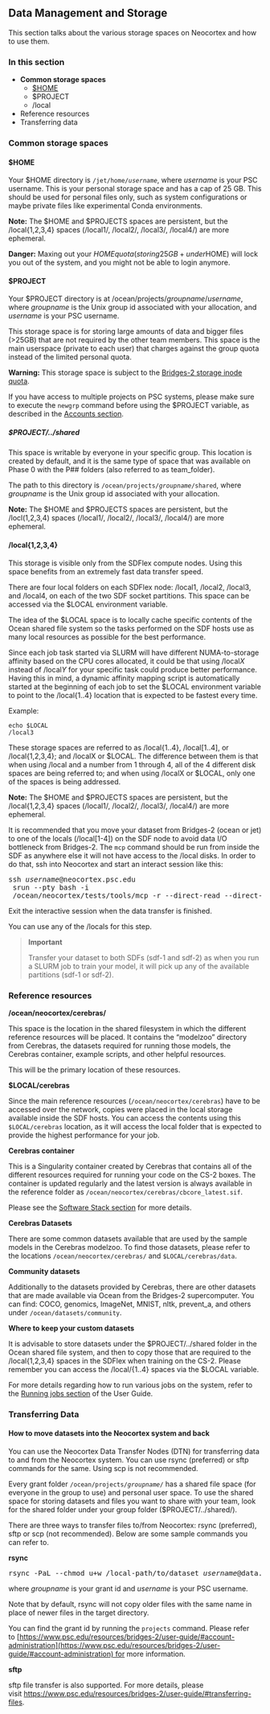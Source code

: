 ## Data Management and Storage 
This section talks about the various storage spaces on Neocortex and how to use them.

### In this section
* **Common storage spaces**
   * [$HOME](https://www.psc.edu/resources/neocortex/docs/data-management)
   * $PROJECT
   * /local
* Reference resources
* Transferring data

  
### Common storage spaces
#### $HOME
Your $HOME directory is <code>/jet/home/<i>username</i></code>, where *username* is your PSC username. This is your personal storage space and has a cap of 25 GB. This should be used for personal files only, such as system configurations or maybe private files like experimental Conda environments.

**Note:** The $HOME and $PROJECTS spaces are persistent, but the /local{1,2,3,4} spaces (/local1/, /local2/, /local3/, /local4/) are more ephemeral.

**Danger:** 
Maxing out your $HOME quota (storing 25GB+ under $HOME) will lock you out of the system, and you might not be able to login anymore.

#### $PROJECT
Your $PROJECT directory is at /ocean/projects/*groupname*/*username*, where *groupname* is the Unix group id associated with your allocation, and *username* is your PSC username. 

This storage space is for storing large amounts of data and bigger files (>25GB) that are not required by the other team members. This space is the main userspace (private to each user) that charges against the group quota instead of the limited personal quota.

**Warning:**  This storage space is subject to the [Bridges-2 storage inode quota](https://www.psc.edu/resources/bridges-2/user-guide/#inode-quota).

If you have access to multiple projects on PSC systems, please make sure to execute the `newgrp` command before using the $PROJECT variable, as described in the [Accounts section](https://www.psc.edu/resources/neocortex/docs/allocations).

##### $PROJECT/../shared
This space is writable by everyone in your specific group. This location is created by default, and it is the same type of space that was available on Phase 0 with the P## folders (also referred to as team_folder).

The path to this directory is <code>/ocean/projects/<em>groupname</em>/shared</code>, where *groupname* is the Unix group id associated with your allocation.

**Note:** The $HOME and $PROJECTS spaces are persistent, but the /locl(1,2,3,4) spaces (/local1/, /local2/, /local3/, /local4/) are more ephemeral.

#### /local{1,2,3,4}
This storage is visible only from the SDFlex compute nodes. Using this space benefits from an extremely fast data transfer speed.

There are four local folders on each SDFlex node: /local1, /local2, /local3, and /local4, on each of the two SDF socket partitions. This space can be accessed via the $LOCAL environment variable.

The idea of the $LOCAL space is to locally cache specific contents of the Ocean shared file system so the tasks performed on the SDF hosts use as many local resources as possible for the best performance.

Since each job task started via SLURM will have different NUMA-to-storage affinity based on the CPU cores allocated, it could be that using /local*X* instead of /local*Y* for your specific task could produce better performance. Having this in mind, a dynamic affinity mapping script is automatically started at the beginning of each job to set the $LOCAL environment variable to point to the /local{1..4} location that is expected to be fastest every time.

Example: 
```
echo $LOCAL
/local3
```

These storage spaces are referred to as /local{1..4}, /local[1..4], or /local{1,2,3,4}; and /localX or $LOCAL. The difference between them is that when using /local and a number from 1 through 4, all of the 4 different disk spaces are being referred to; and when using /localX or $LOCAL, only one of the spaces is being addressed.

**Note:** The $HOME and $PROJECTS spaces are persistent, but the /local{1,2,3,4} spaces (/local1/, /local2/, /local3/, /local4/) are more ephemeral.

It is recommended that you move your dataset from Bridges-2 (ocean or jet) to one of the locals (/local[1-4]) on the SDF node to avoid data I/O bottleneck from Bridges-2. The `mcp` command should be run from inside the SDF as anywhere else it will not have access to the /local disks. In order to do that, ssh into Neocortex and start an interact session like this:

<pre>ssh <em>username</em>@neocortex.psc.edu
 srun --pty bash -i
 /ocean/neocortex/tests/tools/mcp -r --direct-read --direct-write --print-stats --threads=120 /path/to/dataset/on/ocean/or/jet /local[1-4]/<i>groupname</i>
</pre>
Exit the interactive session when the data transfer is finished.

You can use any of the /locals for this step. 

> **Important**
>
>  Transfer your dataset to both SDFs (sdf-1 and sdf-2) as when you run a SLURM job to train your model, it will pick up any of the available partitions (sdf-1 or sdf-2).

### Reference resources
**/ocean/neocortex/cerebras/**

This space is the location in the shared filesystem in which the different reference resources will be placed. It contains the “modelzoo” directory from Cerebras, the datasets required for running those models, the Cerebras container, example scripts, and other helpful resources.

This will be the primary location of these resources.

**$LOCAL/cerebras**

Since the main reference resources (`/ocean/neocortex/cerebras`) have to be accessed over the network, copies were placed in the local storage available inside the SDF hosts. You can access the contents using this `$LOCAL/cerebras` location, as it will access the local folder that is expected to provide the highest performance for your job.

**Cerebras container**

This is a Singularity container created by Cerebras that contains all of the different resources required for running your code on the CS-2 boxes. The container is updated regularly and the latest version is always available in the reference folder as `/ocean/neocortex/cerebras/cbcore_latest.sif`.

Please see the [Software Stack section](https://www.psc.edu/resources/neocortex/software-stack) for more details.

**Cerebras Datasets**

There are some common datasets available that are used by the sample models in the Cerebras modelzoo. To find those datasets, please refer to the locations `/ocean/neocortex/cerebras/` and `$LOCAL/cerebras/data`.

**Community datasets**

Additionally to the datasets provided by Cerebras, there are other datasets that are made available via Ocean from the Bridges-2 supercomputer. You can find: COCO, genomics, ImageNet, MNIST, nltk, prevent_a, and others under `/ocean/datasets/community`.

**Where to keep your custom datasets**

It is advisable to store datasets under the $PROJECT/../shared folder in the Ocean shared file system, and then to copy those that are required to the /local{1,2,3,4} spaces in the SDFlex when training on the CS-2. Please remember you can access the /local/{1..4} spaces via the $LOCAL variable.

For more details regarding how to run various jobs on the system, refer to the [Running jobs section](https://www.psc.edu/resources/neocortex/running-jobs) of the User Guide.

### Transferring Data
#### How to move datasets into the Neocortex system and back
You can use the Neocortex Data Transfer Nodes (DTN) for transferring data to and from the Neocortex system. You can use rsync (preferred) or sftp commands for the same. Using scp is not recommended.

Every grant folder <code>/ocean/projects/<em>groupname</em>/</code> has a shared file space (for everyone in the group to use) and personal user space. To use the shared space for storing datasets and files you want to share with your team, look for the shared folder under your group folder ($PROJECT/../shared/).

There are three ways to transfer files to/from Neocortex: rsync (preferred), sftp or scp (not recommended). Below are some sample commands you can refer to.

**rsync**
<pre>rsync -PaL --chmod u+w /local-path/to/dataset <em>username</em>@data.neocortex.psc.edu:/ocean/projects/<em>groupname</em>/shared/</pre>
where *groupname* is your grant id and *username* is your PSC username.

Note that by default, rsync will not copy older files with the same name in place of newer files in the target directory.

You can find the grant id by running the `projects` command. Please refer to [https://www.psc.edu/resources/bridges-2/user-guide/#account-administration](https://www.psc.edu/resources/bridges-2/user-guide/#account-administration) for more information.

**sftp**

sftp file transfer is also supported. For more details, please visit https://www.psc.edu/resources/bridges-2/user-guide/#transferring-files.

